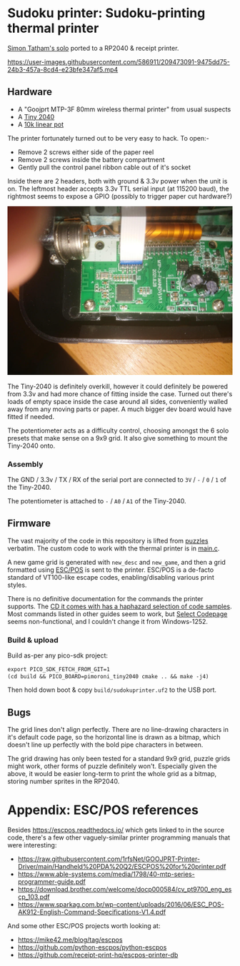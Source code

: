 # Sudoku printer: Sudoku-printing thermal printer

[Simon Tatham's solo](https://www.chiark.greenend.org.uk/~sgtatham/puzzles/js/solo.html)
ported to a RP2040 & receipt printer.

https://user-images.githubusercontent.com/586911/209473091-9475dd75-24b3-457a-8cd4-e23bfe347af5.mp4

## Hardware

* A "Goojprt MTP-3F 80mm wireless thermal printer" from usual suspects
* A [Tiny 2040](https://shop.pimoroni.com/products/tiny-2040)
* A [10k linear pot](https://uk.rs-online.com/web/p/potentiometers/5220439)

The printer fortunately turned out to be very easy to hack. To open:-

* Remove 2 screws either side of the paper reel
* Remove 2 screws inside the battery compartment
* Gently pull the control panel ribbon cable out of it's socket

Inside there are 2 headers, both with ground & 3.3v power when the unit is on.
The leftmost header accepts 3.3v TTL serial input (at 115200 baud), the
rightmost seems to expose a GPIO (possibly to trigger paper cut hardware?)

![Goojprt thermal printer PCB](doc/internal-pcb.jpg)

The Tiny-2040 is definitely overkill, however it could definitely be powered
from 3.3v and had more chance of fitting inside the case. Turned out there's
loads of empty space inside the case around all sides, conveniently walled away
from any moving parts or paper. A much bigger dev board would have fitted if
needed.

The potentiometer acts as a difficulty control, choosing amongst the 6 solo
presets that make sense on a 9x9 grid. It also give something to mount the
Tiny-2040 onto.

### Assembly

The GND / 3.3v / TX / RX of the serial port are connected to ``3V`` / ``-`` / ``0`` / ``1`` of the Tiny-2040.

The potentiometer is attached to ``-`` / ``A0`` / ``A1`` of the Tiny-2040.

## Firmware

The vast majority of the code in this repository is lifted from [puzzles](https://git.tartarus.org/simon/puzzles.git) verbatim.
The custom code to work with the thermal printer is in [main.c](main.c).

A new game grid is generated with ``new_desc`` and ``new_game``, and then
a grid formatted using [ESC/POS](https://escpos.readthedocs.io/) is sent to the
printer. ESC/POS is a de-facto standard of VT100-like escape codes, enabling/disabling
various print styles.

There is no definitive documentation for the commands the printer
supports. The [CD it comes with has a haphazard selection of code samples](https://github.com/1rfsNet/GOOJPRT-Printer-Driver).
Most commands listed in other guides seem to work, but [Select Codepage](https://escpos.readthedocs.io/en/latest/font_cmds.html#select-codepage-1c-7d-26-rel)
seems non-functional, and I couldn't change it from Windows-1252.

### Build & upload

Build as-per any pico-sdk project:

```
export PICO_SDK_FETCH_FROM_GIT=1
(cd build && PICO_BOARD=pimoroni_tiny2040 cmake .. && make -j4)
```

Then hold down boot & copy ``build/sudokuprinter.uf2`` to the USB port.

## Bugs

The grid lines don't align perfectly. There are no line-drawing characters in
it's default code page, so the horizontal line is drawn as a bitmap, which
doesn't line up perfectly with the bold pipe characters in between.

The grid drawing has only been tested for a standard 9x9 grid, puzzle grids
might work, other forms of puzzle definitely won't. Especially given the above,
it would be easier long-term to print the whole grid as a bitmap, storing
number sprites in the RP2040.

# Appendix: ESC/POS references

Besides https://escpos.readthedocs.io/ which gets linked to in the source code, there's a few other vaguely-similar
printer programming manuals that were interesting:

* https://raw.githubusercontent.com/1rfsNet/GOOJPRT-Printer-Driver/main/Handheld%20PDA%20Q2/ESCPOS%20for%20printer.pdf
* https://www.able-systems.com/media/1798/40-mtp-series-programmer-guide.pdf
* https://download.brother.com/welcome/docp000584/cv_pt9700_eng_escp_103.pdf
* https://www.sparkag.com.br/wp-content/uploads/2016/06/ESC_POS-AK912-English-Command-Specifications-V1.4.pdf

And some other ESC/POS projects worth looking at:

* https://mike42.me/blog/tag/escpos
* https://github.com/python-escpos/python-escpos
* https://github.com/receipt-print-hq/escpos-printer-db
